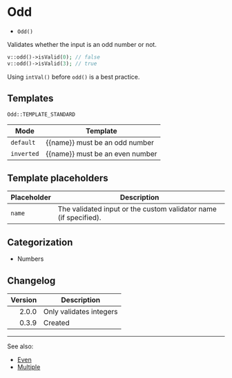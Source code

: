 # Odd

- `Odd()`

Validates whether the input is an odd number or not.

```php
v::odd()->isValid(0); // false
v::odd()->isValid(3); // true
```

Using `intVal()` before `odd()` is a best practice.

## Templates

`Odd::TEMPLATE_STANDARD`

| Mode       | Template                        |
|------------|---------------------------------|
| `default`  | {{name}} must be an odd number  |
| `inverted` | {{name}} must be an even number |

## Template placeholders

| Placeholder | Description                                                      |
|-------------|------------------------------------------------------------------|
| `name`      | The validated input or the custom validator name (if specified). |

## Categorization

- Numbers

## Changelog

| Version | Description             |
|--------:|-------------------------|
|   2.0.0 | Only validates integers |
|   0.3.9 | Created                 |

***
See also:

- [Even](Even.md)
- [Multiple](Multiple.md)
